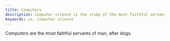 ```yaml
---
title: Computers
description: Computer science is the study of the most faithful servant of man since dogs.
keywords: cs, computer science
---
```


Computers are the most faithful servants of man, after dogs.
